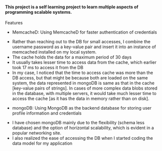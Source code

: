 #### This project is a self learning project to learn multiple aspects of programming scalable systems.  

Features
* MemcacheD: Using MemcacheD for faster authentication of credentials
 - Rather than reaching out to the DB for small accesses, I combine the username password as a key-value pair and insert it into an instance of memcached installed on my local system.
 - The cache holds the data for a maximum period of 30 days
 - It usually takes lesser time to access data from the cache, which earlier took 17 ms to access it from the DB
 - In my case, I noticed that the time to access cache was more than the DB access, but that might be because both are loaded on the same system, the data represented in mongoDB is same as that in the cache [key-value pairs of strings]. In cases of more complex data blobs stored in the database, with multiple servers, it would take much lesser time to access the cache [as it has the data in memory rather than on disk].
 

* mongoDB: Using MongoDB as the backend database for storing user profile information and credentials
 - I have chosen mongoDB mainly due to the flexibility (schema less database) and the option of horizontal scalability, which is evident in a popular networking site.
 - I also realized the ease of accessing the DB when I started coding the data model for my application
